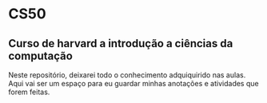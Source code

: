 # CS50
## Curso de harvard a introdução a ciências da computação
Neste repositório, deixarei todo o conhecimento adquiquirido nas aulas. Aqui vai ser um espaço para eu guardar minhas anotações e atividades que forem feitas. 
